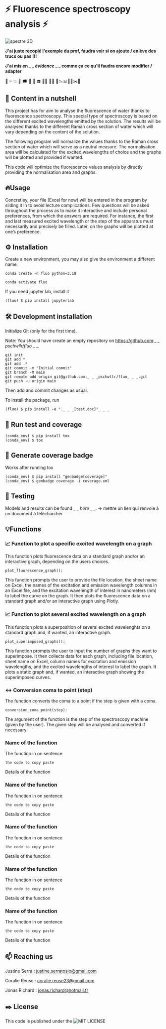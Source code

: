 # ⚡ Fluorescence spectroscopy analysis ⚡

![spectre 3D](https://github.com/jojorichard/Fluorescence_Raman_normalisation/assets/160879372/894e23a3-ff94-4a60-85b4-d2d7a1648a05)

**J'ai juste recopié l'exemple du prof, faudra voir si on ajoute / enlève des trucs ou pas !!!**

**J'ai mis en _ _ _évidence_ _ _ comme ça ce qu'il faudra encore modifier / adapter**

💫 💦 💥 💯 🗯️ 🧭 🚨 ☎️ 👩‍💻 👨‍💻
📝📉📊📌📍✂️📏

## 🎯 Content in a nutshell
This project has for aim to analyse the fluorescence of water thanks to fluorescence spectroscopy. This special type of spectroscopy is based on the different excited wavelengths emitted by the solution. The results will be analysed thanks to the different Raman cross section of water which will vary depending on the content of the solution. 

The following program will normalize the values thanks to the Raman cross section of water which will serve as a neutral measure. The normalisation area will be calculated for the excited wavelengths of choice and the graphs will be plotted and provided if wanted. 

This code will optimize the fluorescence values analysis by directly providing the normalisation area and graphs. 
## 🔥Usage
Concretley, your file (Excel for now) will be entered in the program by sliding it in to avoid lecture complications. Few questions will be asked throughout the process as to make it interactive and include personal preferences, from which the answers are required. For instance, the first and last measured excited wavelength or the step of the apparatus must necessarily and precisely be filled. Later, on the graphs will be plotted at one’s preference.  
## ⚙️ Installation
Create a new environment, you may also give the environment a different name.
```
conda create -n fluo python=3.10 
```
```
conda activate fluo
```
If you need jupyter lab, install it

```
(fluo) $ pip install jupyterlab
```
## 🛠️ Development installation
Initialize Git (only for the first time).

Note: You should have create an empty repository on https://github.com:_ _ _pschwllr/fluo_ _ _.
```
git init
git add * 
git add .*
git commit -m "Initial commit" 
git branch -M main
git remote add origin git@github.com:_ _ _pschwllr/fluo_ _ _.git 
git push -u origin main
```
Then add and commit changes as usual.

To install the package, run
```
(fluo) $ pip install -e "._ _ _[test,doc]"_ _ _
```
## 🔎 Run test and coverage
```
(conda_env) $ pip install tox
(conda_env) $ tox
```
## 🔌 Generate coverage badge
Works after running tox
```
(conda_env) $ pip install "genbadge[coverage]"
(conda_env) $ genbadge coverage -i coverage.xml
```
## 📄 Testing
Models and results can be found _ _ _here_ _ _. -> mettre un lien qui renvoie à un document à télécharcher
## 💡Functions
### 📈 Function to plot a specific excited wavelength on a graph
This function plots fluorescence data on a standard graph and/or an interactive graph, depending on the users choices.
```
plot_fluorescence_graph():
```   
This function prompts the user to provide the file location, the sheet name on Excel, the names of the excitation and emission wavelength columns in an Excel file, and the excitation wavelength of interest in nanometers (nm) to label the curve on the graph. It then plots the fluorescence data on a standard graph and/or an interactive graph using Plotly.
### 📈 Function to plot several excited wavelength on a graph
This function plots a superposition of several excited wavelenghts on a standard graph and, if wanted, an interactive graph.   
 ```    
plot_superimposed_graphs():
``` 
This function prompts the user to input the number of graphs they want to superimpose. It then collects data for each graph, including file location, sheet name on Excel, column names for excitation and emission wavelengths, and the excited wavelengths of interest to label the graph. It plots a static graph and, if wanted, an interactive graph showing the superimposed curves.
### ↔️ Conversion coma to point (step)
The function converts the coma to a point if the step is given with a coma.
```
conversion_coma_point(step):
```   
The argument of the function is the step of the spectroscopy machine (given by the user).
The given step will be analysed and converted if necessary.

### Name of the function
The function in on sentence
```
the code to copy paste
```   
Details of the function
### Name of the function
The function in on sentence
```
the code to copy paste
```   
Details of the function
### Name of the function
The function in on sentence
```
the code to copy paste
```   
Details of the function
### Name of the function
The function in on sentence
```
the code to copy paste
```   
Details of the function
### Name of the function
The function in on sentence
```
the code to copy paste
```   
Details of the function
## 📫 Reaching us 
Justine Serra : justine.serratosio@gmail.com

Coralie Reuse : coralie.reuse23@gmail.com

Jonas Richard : jonas.richard@hotmail.fr
## ✒️ License
This code is published under the ![MIT LICENSE](https://github.com/jojorichard/Fluorescence_Raman_normalisation/blob/main/LICENSE)
